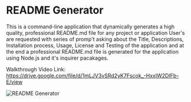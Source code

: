 # README Generator
This is a command-line application that dynamically generates a high quality, professional README.md file for any project or application
User's are requested with series of promp't asking about the Title, Descriptions, Installation process, Usage, License and Testing  of the application and at the end a professional README.md file is generated for the application using Node.js and it's inquirer pacakages.

Walkthrough Video Link:  https://drive.google.com/file/d/1mLJV3vSRd2yK7Fscok_-HxxIW2DIFb-E/view

![README Generator](./images/reademegenerator.jpg)